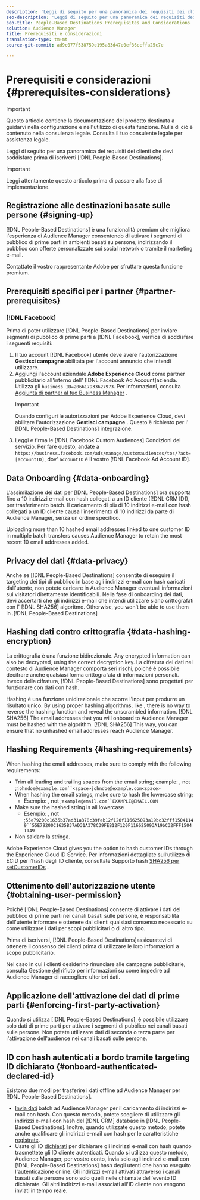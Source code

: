 ```yaml
---
description: 'Leggi di seguito per una panoramica dei requisiti dei clienti che devi soddisfare prima di iscriverti alle Destinazioni basate sulle persone.  '
seo-description: 'Leggi di seguito per una panoramica dei requisiti dei clienti che devi soddisfare prima di iscriverti alle Destinazioni basate sulle persone.  '
seo-title: People-Based Destinations Prerequisites and Considerations
solution: Audience Manager
title: Prerequisiti e considerazioni
translation-type: tm+mt
source-git-commit: ad9c077f538759e195a83d47e0ef36ccffa25c7e

---
```



# Prerequisiti e considerazioni {#prerequisites-considerations}

>[!IMPORTANT]
>Questo articolo contiene la documentazione del prodotto destinata a guidarvi nella configurazione e nell'utilizzo di questa funzione. Nulla di ciò è contenuto nella consulenza legale. Consulta il tuo consulente legale per assistenza legale.

Leggi di seguito per una panoramica dei requisiti dei clienti che devi soddisfare prima di iscriverti [!DNL People-Based Destinations].

>[!IMPORTANT]
> Leggi attentamente questo articolo prima di passare alla fase di implementazione.

## Registrazione alle destinazioni basate sulle persone {#signing-up}

[!DNL People-Based Destinations] è una funzionalità premium che migliora l'esperienza di Audience Manager consentendo di attivare i segmenti di pubblico di prime parti in ambienti basati su persone, indirizzando il pubblico con offerte personalizzate sui social network o tramite il marketing e-mail.

Contattate il vostro rappresentante Adobe per sfruttare questa funzione premium.

## Prerequisiti specifici per i partner {#partner-prerequisites}

### [!DNL Facebook]

Prima di poter utilizzare [!DNL People-Based Destinations] per inviare segmenti di pubblico di prime parti a [!DNL Facebook], verifica di soddisfare i seguenti requisiti:

1. Il tuo account [!DNL Facebook] utente deve avere l'autorizzazione **Gestisci campagne** abilitata per l'account annuncio che intendi utilizzare.
1. Aggiungi l'account aziendale **Adobe Experience Cloud** come partner pubblicitario all'interno dell' [!DNL Facebook Ad Account]azienda. Utilizza gli `business ID=206617933627973`. Per informazioni, consulta [Aggiunta di partner al tuo Business Manager](https://www.facebook.com/business/help/708679622611131) .
   >[!IMPORTANT]
   > Quando configuri le autorizzazioni per Adobe Experience Cloud, devi abilitare l'autorizzazione **Gestisci campagne** . Questo è richiesto per l' [!DNL People-Based Destinations] integrazione.
1. Leggi e firma le [!DNL Facebook Custom Audiences] Condizioni del servizio. Per fare questo, andate a `https://business.facebook.com/ads/manage/customaudiences/tos/?act=[accountID]`, dov' `accountID` è il vostro [!DNL Facebook Ad Account ID].

## Data Onboarding {#data-onboarding}

L'assimilazione dei dati per [!DNL People-Based Destinations] ora supporta fino a 10 indirizzi e-mail con hash collegati a un ID cliente ([!DNL CRM ID]), per trasferimento batch. Il caricamento di più di 10 indirizzi e-mail con hash collegati a un ID cliente causa l’inserimento di 10 indirizzi da parte di Audience Manager, senza un ordine specifico.

Uploading more than 10 hashed email addresses linked to one customer ID in multiple batch transfers causes Audience Manager to retain the most recent 10 email addresses added.

## Privacy dei dati {#data-privacy}

Anche se [!DNL People-Based Destinations] consentite di eseguire il targeting dei tipi di pubblico in base agli indirizzi e-mail con hash caricati dall'utente, non potete caricare in Audience Manager eventuali informazioni sui visitatori direttamente identificabili. Nella fase di onboarding dei dati, devi accertarti che gli indirizzi e-mail che intendi utilizzare siano crittografati con l' [!DNL SHA256] algoritmo. Otherwise, you won't be able to use them in .[!DNL People-Based Destinations]

## Hashing dati contro crittografia {#data-hashing-encryption}

La crittografia è una funzione bidirezionale. Any encrypted information can also be decrypted, using the correct decryption key. La cifratura dei dati nel contesto di Audience Manager comporta seri rischi, poiché è possibile decifrare anche qualsiasi forma crittografata di informazioni personali. Invece della cifratura, [!DNL People-Based Destinations] sono progettati per funzionare con dati con hash.

Hashing è una funzione unidirezionale che scorre l'input per produrre un risultato unico. By using proper hashing algorithms, like , there is no way to reverse the hashing function and reveal the unscrambled information. [!DNL SHA256] The email addresses that you will onboard to Audience Manager must be hashed with the  algorithm. [!DNL SHA256] This way, you can ensure that no unhashed email addresses reach Audience Manager.

## Hashing Requirements {#hashing-requirements}

When hashing the email addresses, make sure to comply with the following requirements:

* Trim all leading and trailing spaces from the email string; example: , not ;`johndoe@example.com``<space>johndoe@example.com<space>`
* When hashing the email strings, make sure to hash the lowercase string;
   * Esempio: , not ;`example@email.com``EXAMPLE@EMAIL.COM`
* Make sure the hashed string is all lowercase
   * Esempio: , not ;`55e79200c1635b37ad31a378c39feb12f120f116625093a19bc32fff15041149``55E79200C1635B37AD31A378C39FEB12F120F116625093A19bC32FFF15041149`
* Non saldare la stringa.

Adobe Experience Cloud gives you the option to hash customer IDs through the Experience Cloud ID Service. Per informazioni dettagliate sull’utilizzo di ECID per l’hash degli ID cliente, consultate Supporto hash [SHA256 per setCustomerIDs](https://docs.adobe.com/content/help/en/id-service/using/reference/hashing-support.html) .

## Ottenimento dell'autorizzazione utente {#obtaining-user-permission}

Poiché [!DNL People-Based Destinations] consente di attivare i dati del pubblico di prime parti nei canali basati sulle persone, è responsabilità dell'utente informare e ottenere dai clienti qualsiasi consenso necessario su come utilizzare i dati per scopi pubblicitari o di altro tipo.

Prima di iscriversi, [!DNL People-Based Destinations]assicuratevi di ottenere il consenso dei clienti prima di utilizzare le loro informazioni a scopo pubblicitario.

Nel caso in cui i clienti desiderino rinunciare alle campagne pubblicitarie, consulta Gestione [del](../../overview/data-security-and-privacy/opt-out-management.md) rifiuto per informazioni su come impedire ad Audience Manager di raccogliere ulteriori dati.

## Applicazione dell'attivazione dei dati di prime parti {#enforcing-first-party-activation}

Quando si utilizza [!DNL People-Based Destinations], è possibile utilizzare solo dati di prime parti per attivare i segmenti di pubblico nei canali basati sulle persone. Non potete utilizzare dati di seconda o terza parte per l'attivazione dell'audience nei canali basati sulle persone.

## ID con hash autenticati a bordo tramite targeting ID dichiarato {#onboard-authenticated-declared-id}

Esistono due modi per trasferire i dati offline ad Audience Manager per [!DNL People-Based Destinations].

* [Invia dati](../../integration/sending-audience-data/batch-data-transfer-explained/batch-data-transfer-overview.md) batch ad Audience Manager per il caricamento di indirizzi e-mail con hash. Con questo metodo, potete scegliere di utilizzare gli indirizzi e-mail con hash del [!DNL CRM] database in [!DNL People-Based Destinations]. Inoltre, quando utilizzate questo metodo, potete anche qualificare gli indirizzi e-mail con hash per le caratteristiche [registrate](../traits/trait-qualification-reference.md).
* Usate gli ID [dichiarati](../declared-ids.md) per dichiarare gli indirizzi e-mail con hash quando trasmettete gli ID cliente autenticati. Quando si utilizza questo metodo, Audience Manager, per vostro conto, invia solo agli indirizzi e-mail con [!DNL People-Based Destinations] hash degli utenti che hanno eseguito l'autenticazione online. Gli indirizzi e-mail attivati attraverso i canali basati sulle persone sono solo quelli nelle chiamate dell'evento ID dichiarate. Gli altri indirizzi e-mail associati all'ID cliente non vengono inviati in tempo reale.
